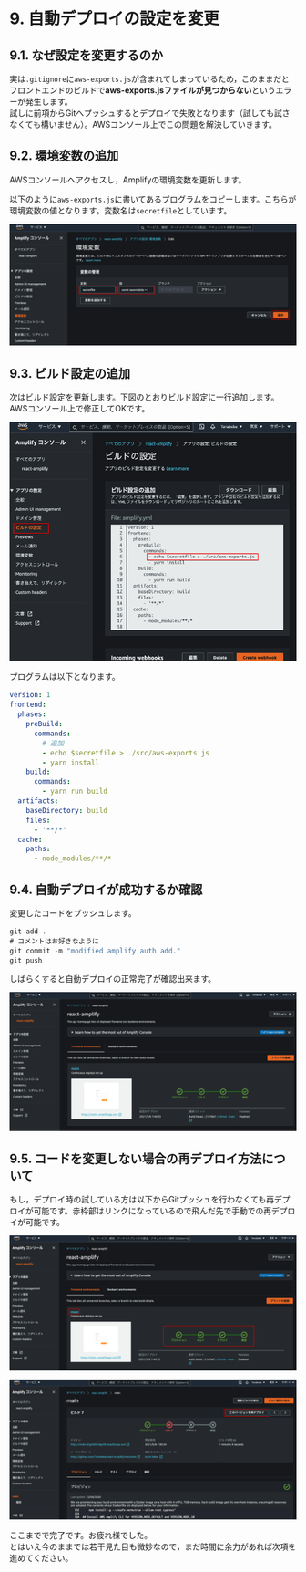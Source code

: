 # 9. 自動デプロイの設定を変更

## 9.1. なぜ設定を変更するのか

実は`.gitignore`に`aws-exports.js`が含まれてしまっているため，このままだとフロントエンドのビルドで**aws-exports.jsファイルが見つからない**というエラーが発生します。<br>試しに前項からGitへプッシュするとデプロイで失敗となります（試しても試さなくても構いません）。AWSコンソール上でこの問題を解決していきます。

## 9.2. 環境変数の追加

AWSコンソールへアクセスし，Amplifyの環境変数を更新します。

以下のように`aws-exports.js`に書いてあるプログラムをコピーします。こちらが環境変数の値となります。変数名は`secretfile`としています。

![](./img/2021-05-06-09-33-15.png)

## 9.3. ビルド設定の追加

次はビルド設定を更新します。下図のとおりビルド設定に一行追加します。AWSコンソール上で修正してOKです。

![](./img/2021-05-06-09-40-25.png)

プログラムは以下となります。

```yml
version: 1
frontend:
  phases:
    preBuild:
      commands:
        # 追加
        - echo $secretfile > ./src/aws-exports.js
        - yarn install
    build:
      commands:
        - yarn run build
  artifacts:
    baseDirectory: build
    files:
      - '**/*'
  cache:
    paths:
      - node_modules/**/*
```

## 9.4. 自動デプロイが成功するか確認

変更したコードをプッシュします。

```csharp
git add .
# コメントはお好きなように
git commit -m "modified amplify auth add."
git push
```

しばらくすると自動デプロイの正常完了が確認出来ます。

![](./img/2021-05-06-09-46-16.png)

## 9.5. コードを変更しない場合の再デプロイ方法について

もし，デプロイ時の試している方は以下からGitプッシュを行わなくても再デプロイが可能です。赤枠部はリンクになっているので飛んだ先で手動での再デプロイが可能です。

![](./img/2021-05-06-09-50-03.png)

![](./img/2021-05-06-09-49-32.png)

ここまでで完了です。お疲れ様でした。<br>とはいえ今のままでは若干見た目も微妙なので，まだ時間に余力があれば次項を進めてください。